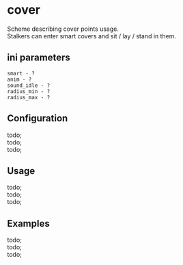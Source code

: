 # cover

Scheme describing cover points usage. <br/>
Stalkers can enter smart covers and sit / lay / stand in them.

## ini parameters

```
smart - ?
anim - ?
sound_idle - ?
radius_min - ?
radius_max - ?
```

## Configuration

todo; <br/>
todo; <br/>
todo; <br/>

## Usage

todo; <br/>
todo; <br/>
todo; <br/>

## Examples

todo; <br/>
todo; <br/>
todo; <br/>
